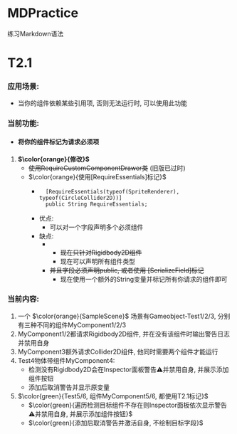 # MDPractice
练习Markdown语法

# T2.1

### 应用场景: 
- 当你的组件依赖某些引用项, 否则无法运行时, 可以使用此功能
### 当前功能: 
- #### 将你的组件标记为请求必须项
1. **$\color{orange}{修改}$**  
    - ~~使用RequireCustomComponentDrawer类~~ (旧版已过时)  
    - $\color{orange}{使用[RequireEssentials]标记}$
      - ```
          [RequireEssentials(typeof(SpriteRenderer), typeof(CircleCollider2D))]
          public String RequireEssentials;
        ```
      - 优点: 
        - 可以对一个字段声明多个必须组件
      - 缺点: 
        - - ~~现在只针对Rigidbody2D组件~~
          - 现在可以声明所有组件类型
        - ~~并且字段必须声明public, 或者使用 [SerializeField]标记~~
          - 现在使用一个额外的String变量并标记所有你请求的组件即可
### 当前内容: 
1. 一个 $\color{orange}{SampleScene}$ 场景有Gameobject-Test1/2/3, 分别有三种不同的组件MyComponent1/2/3  
1. MyComponent1/2都请求Rigidbody2D组件, 并在没有该组件时输出警告日志并禁用自身  
1. MyComponent3额外请求Collider2D组件, 他同时需要两个组件才能运行  
1. Test4物体带组件MyComponent4: 
    - 检测没有Rigidbody2D会在Inspector面板警告⚠并禁用自身, 并展示添加组件按钮
    - 添加后取消警告并显示原变量  
1. $\color{green}{Test5/6, 组件MyComponent5/6, 都使用T2.1标记}$  
    - $\color{green}{遍历检测目标组件不存在则Inspector面板依次显示警告⚠并禁用自身, 并展示添加组件按钮}$
    - $\color{green}{添加后取消警告并激活自身, 不绘制目标字段}$